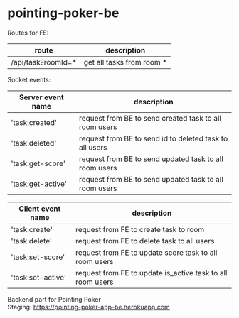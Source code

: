 # pointing-poker-be

Routes for FE:

| route               | description                |
| ------------------- | -------------------------- |
| /api/task?roomId=\* | get all tasks from room \* |

Socket events:

| Server event name | description                                             |
| ----------------- | ------------------------------------------------------- |
| 'task:created'    | request from BE to send created task to all room users  |
| 'task:deleted'    | request from BE to send id to deleted task to all users |
| 'task:get-score'  | request from BE to send updated task to all room users  |
| 'task:get-active' | request from BE to send updated task to all room users  |

| Client event name | description                                                |
| ----------------- | ---------------------------------------------------------- |
| 'task:create'     | request from FE to create task to room                     |
| 'task:delete'     | request from FE to delete task to all users                |
| 'task:set-score'  | request from FE to update score task to all room users     |
| 'task:set-active' | request from FE to update is_active task to all room users |

Backend part for Pointing Poker  
Staging: https://pointing-poker-app-be.herokuapp.com
